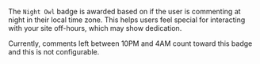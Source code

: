 The `Night Owl` badge is awarded based on if the user is commenting at night in their local time zone. This helps users feel special
for interacting with your site off-hours, which may show dedication.

Currently, comments left between 10PM and 4AM count toward this badge and this is not configurable.
